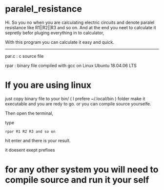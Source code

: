 # paralel_resistance

Hi. So you no when you are calculating electric circuits and denote paralel resistance like R1||R2||R3  and so on.
And at the end you neet to calculate it sepretly befor pluging everything in to calculator,

With this program you can calculate it easy and quick.

--------------------------------------------------------------------------------------------------------------

par.c  : c source file

rpar   : binary file compiled with gcc on Linux Ubuntu 18.04.06 LTS

# If you are using linux 

just copy binary file to your bin/ ( I prefere ~/.local/bin ) folder make it executable and you are redy to go.
or you can compile source yourselfe.

Then open the terminal, 

type 

`rpar R1 R2 R3 and so on`

hit enter and there is your result.

it doesent exept prefixes

# for any other system you will need to compile source and run it your self

